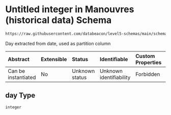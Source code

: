# Untitled integer in Manouvres (historical data) Schema

```txt
https://raw.githubusercontent.com/databeacon/level5-schemas/main/schemas/batch/manouvres.schema.json#/properties/day
```

Day extracted from date, used as partition column

| Abstract            | Extensible | Status         | Identifiable            | Custom Properties | Additional Properties | Access Restrictions | Defined In                                                                              |
| :------------------ | :--------- | :------------- | :---------------------- | :---------------- | :-------------------- | :------------------ | :-------------------------------------------------------------------------------------- |
| Can be instantiated | No         | Unknown status | Unknown identifiability | Forbidden         | Allowed               | none                | [manouvres.schema.json\*](../../out/batch/manouvres.schema.json "open original schema") |

## day Type

`integer`

